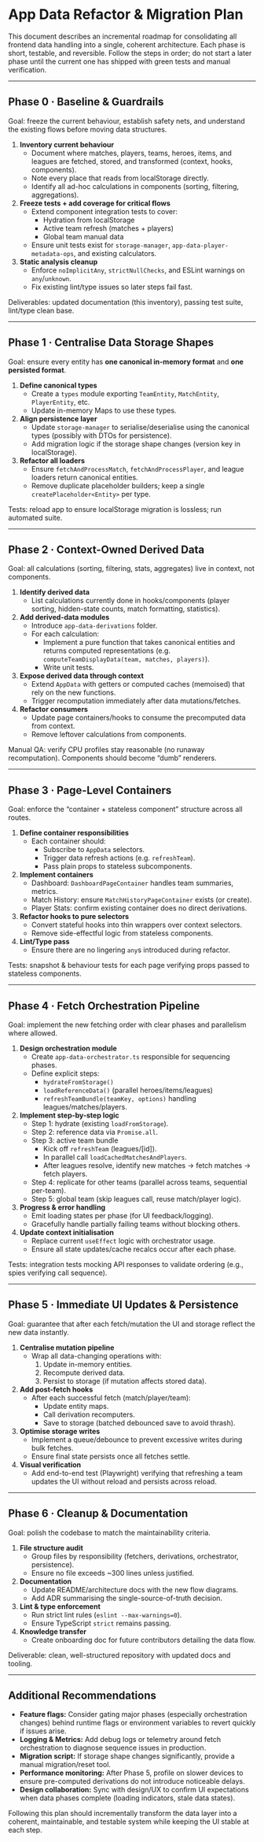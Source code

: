 # App Data Refactor & Migration Plan

This document describes an incremental roadmap for consolidating all frontend data handling into a single, coherent architecture. Each phase is short, testable, and reversible. Follow the steps in order; do not start a later phase until the current one has shipped with green tests and manual verification.

---

## Phase 0 · Baseline & Guardrails

Goal: freeze the current behaviour, establish safety nets, and understand the existing flows before moving data structures.

1. **Inventory current behaviour**
   - Document where matches, players, teams, heroes, items, and leagues are fetched, stored, and transformed (context, hooks, components).
   - Note every place that reads from localStorage directly.
   - Identify all ad-hoc calculations in components (sorting, filtering, aggregations).
2. **Freeze tests + add coverage for critical flows**
   - Extend component integration tests to cover:
     - Hydration from localStorage
     - Active team refresh (matches + players)
     - Global team manual data
   - Ensure unit tests exist for `storage-manager`, `app-data-player-metadata-ops`, and existing calculators.
3. **Static analysis cleanup**
   - Enforce `noImplicitAny`, `strictNullChecks`, and ESLint warnings on `any`/`unknown`.
   - Fix existing lint/type issues so later steps fail fast.

Deliverables: updated documentation (this inventory), passing test suite, lint/type clean base.

---

## Phase 1 · Centralise Data Storage Shapes

Goal: ensure every entity has **one canonical in-memory format** and **one persisted format**.

1. **Define canonical types**
   - Create a `types` module exporting `TeamEntity`, `MatchEntity`, `PlayerEntity`, etc.
   - Update in-memory Maps to use these types.
2. **Align persistence layer**
   - Update `storage-manager` to serialise/deserialise using the canonical types (possibly with DTOs for persistence).
   - Add migration logic if the storage shape changes (version key in localStorage).
3. **Refactor all loaders**
   - Ensure `fetchAndProcessMatch`, `fetchAndProcessPlayer`, and league loaders return canonical entities.
   - Remove duplicate placeholder builders; keep a single `createPlaceholder<Entity>` per type.

Tests: reload app to ensure localStorage migration is lossless; run automated suite.

---

## Phase 2 · Context-Owned Derived Data

Goal: all calculations (sorting, filtering, stats, aggregates) live in context, not components.

1. **Identify derived data**
   - List calculations currently done in hooks/components (player sorting, hidden-state counts, match formatting, statistics).
2. **Add derived-data modules**
   - Introduce `app-data-derivations` folder.
   - For each calculation:
     - Implement a pure function that takes canonical entities and returns computed representations (e.g. `computeTeamDisplayData(team, matches, players)`).
     - Write unit tests.
3. **Expose derived data through context**
   - Extend `AppData` with getters or computed caches (memoised) that rely on the new functions.
   - Trigger recomputation immediately after data mutations/fetches.
4. **Refactor consumers**
   - Update page containers/hooks to consume the precomputed data from context.
   - Remove leftover calculations from components.

Manual QA: verify CPU profiles stay reasonable (no runaway recomputation). Components should become “dumb” renderers.

---

## Phase 3 · Page-Level Containers

Goal: enforce the “container + stateless component” structure across all routes.

1. **Define container responsibilities**
   - Each container should:
     - Subscribe to `AppData` selectors.
     - Trigger data refresh actions (e.g. `refreshTeam`).
     - Pass plain props to stateless subcomponents.
2. **Implement containers**
   - Dashboard: `DashboardPageContainer` handles team summaries, metrics.
   - Match History: ensure `MatchHistoryPageContainer` exists (or create).
   - Player Stats: confirm existing container does no direct derivations.
3. **Refactor hooks to pure selectors**
   - Convert stateful hooks into thin wrappers over context selectors.
   - Remove side-effectful logic from stateless components.
4. **Lint/Type pass**
   - Ensure there are no lingering `any`s introduced during refactor.

Tests: snapshot & behaviour tests for each page verifying props passed to stateless components.

---

## Phase 4 · Fetch Orchestration Pipeline

Goal: implement the new fetching order with clear phases and parallelism where allowed.

1. **Design orchestration module**
   - Create `app-data-orchestrator.ts` responsible for sequencing phases.
   - Define explicit steps:
     - `hydrateFromStorage()`
     - `loadReferenceData()` (parallel heroes/items/leagues)
     - `refreshTeamBundle(teamKey, options)` handling leagues/matches/players.
2. **Implement step-by-step logic**
   - Step 1: hydrate (existing `loadFromStorage`).
   - Step 2: reference data via `Promise.all`.
   - Step 3: active team bundle
     - Kick off `refreshTeam` (leagues/[id]).
     - In parallel call `loadCachedMatchesAndPlayers`.
     - After leagues resolve, identify new matches -> fetch matches -> fetch players.
   - Step 4: replicate for other teams (parallel across teams, sequential per-team).
   - Step 5: global team (skip leagues call, reuse match/player logic).
3. **Progress & error handling**
   - Emit loading states per phase (for UI feedback/logging).
   - Gracefully handle partially failing teams without blocking others.
4. **Update context initialisation**
   - Replace current `useEffect` logic with orchestrator usage.
   - Ensure all state updates/cache recalcs occur after each phase.

Tests: integration tests mocking API responses to validate ordering (e.g., spies verifying call sequence).

---

## Phase 5 · Immediate UI Updates & Persistence

Goal: guarantee that after each fetch/mutation the UI and storage reflect the new data instantly.

1. **Centralise mutation pipeline**
   - Wrap all data-changing operations with:
     1. Update in-memory entities.
     2. Recompute derived data.
     3. Persist to storage (if mutation affects stored data).
2. **Add post-fetch hooks**
   - After each successful fetch (match/player/team):
     - Update entity maps.
     - Call derivation recomputers.
     - Save to storage (batched debounced save to avoid thrash).
3. **Optimise storage writes**
   - Implement a queue/debounce to prevent excessive writes during bulk fetches.
   - Ensure final state persists once all fetches settle.
4. **Visual verification**
   - Add end-to-end test (Playwright) verifying that refreshing a team updates the UI without reload and persists across reload.

---

## Phase 6 · Cleanup & Documentation

Goal: polish the codebase to match the maintainability criteria.

1. **File structure audit**
   - Group files by responsibility (fetchers, derivations, orchestrator, persistence).
   - Ensure no file exceeds ~300 lines unless justified.
2. **Documentation**
   - Update README/architecture docs with the new flow diagrams.
   - Add ADR summarising the single-source-of-truth decision.
3. **Lint & type enforcement**
   - Run strict lint rules (`eslint --max-warnings=0`).
   - Ensure TypeScript `strict` remains passing.
4. **Knowledge transfer**
   - Create onboarding doc for future contributors detailing the data flow.

Deliverable: clean, well-structured repository with updated docs and tooling.

---

## Additional Recommendations

- **Feature flags:** Consider gating major phases (especially orchestration changes) behind runtime flags or environment variables to revert quickly if issues arise.
- **Logging & Metrics:** Add debug logs or telemetry around fetch orchestration to diagnose sequence issues in production.
- **Migration script:** If storage shape changes significantly, provide a manual migration/reset tool.
- **Performance monitoring:** After Phase 5, profile on slower devices to ensure pre-computed derivations do not introduce noticeable delays.
- **Design collaboration:** Sync with design/UX to confirm UI expectations when data phases complete (loading indicators, stale data states).

Following this plan should incrementally transform the data layer into a coherent, maintainable, and testable system while keeping the UI stable at each step.

